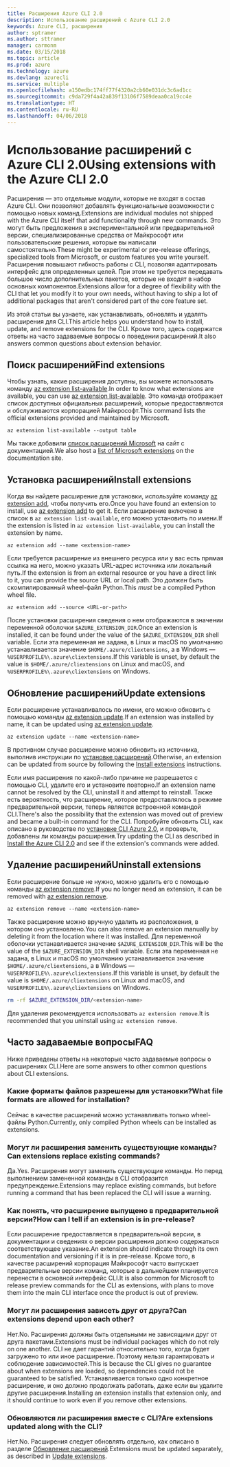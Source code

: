 ```yaml
---
title: Расширения Azure CLI 2.0
description: Использование расширений с Azure CLI 2.0
keywords: Azure CLI, расширения
author: sptramer
ms.author: sttramer
manager: carmonm
ms.date: 03/15/2018
ms.topic: article
ms.prod: azure
ms.technology: azure
ms.devlang: azurecli
ms.service: multiple
ms.openlocfilehash: a150edbc174ff77f4320a2cb60e031dc3c6ad1cc
ms.sourcegitcommit: c9da729f4a42a839f13106f7589deaa0ca19cc4e
ms.translationtype: HT
ms.contentlocale: ru-RU
ms.lasthandoff: 04/06/2018
---
```

# <a name="using-extensions-with-the-azure-cli-20"></a><span data-ttu-id="1492c-104">Использование расширений с Azure CLI 2.0</span><span class="sxs-lookup"><span data-stu-id="1492c-104">Using extensions with the Azure CLI 2.0</span></span>

<span data-ttu-id="1492c-105">Расширения — это отдельные модули, которые не входят в состав Azure CLI. Они позволяют добавлять функциональные возможности с помощью новых команд.</span><span class="sxs-lookup"><span data-stu-id="1492c-105">Extensions are individual modules not shipped with the Azure CLI itself that add functionality through new commands.</span></span> <span data-ttu-id="1492c-106">Это могут быть предложения в экспериментальной или предварительной версии, специализированные средства от Майкрософт или пользовательские решения, которые вы написали самостоятельно.</span><span class="sxs-lookup"><span data-stu-id="1492c-106">These might be experimental or pre-release offerings, specialized tools from Microsoft, or custom features you write yourself.</span></span> <span data-ttu-id="1492c-107">Расширения повышают гибкость работы с CLI, позволяя адаптировать интерфейс для определенных целей. При этом не требуется передавать большое число дополнительных пакетов, которые не входят в набор основных компонентов.</span><span class="sxs-lookup"><span data-stu-id="1492c-107">Extensions allow for a degree of flexibility with the CLI that let you modify it to your own needs, without having to ship a lot of additional packages that aren't considered part of the core feature set.</span></span>

<span data-ttu-id="1492c-108">Из этой статьи вы узнаете, как устанавливать, обновлять и удалять расширения для CLI.</span><span class="sxs-lookup"><span data-stu-id="1492c-108">This article helps you understand how to install, update, and remove extensions for the CLI.</span></span> <span data-ttu-id="1492c-109">Кроме того, здесь содержатся ответы на часто задаваемые вопросы о поведении расширений.</span><span class="sxs-lookup"><span data-stu-id="1492c-109">It also answers common questions about extension behavior.</span></span>

## <a name="find-extensions"></a><span data-ttu-id="1492c-110">Поиск расширений</span><span class="sxs-lookup"><span data-stu-id="1492c-110">Find extensions</span></span>

<span data-ttu-id="1492c-111">Чтобы узнать, какие расширения доступны, вы можете использовать команду [az extension list-available](/cli/azure/extension#az-extension-list-available).</span><span class="sxs-lookup"><span data-stu-id="1492c-111">In order to know what extensions are available, you can use [az extension list-available](/cli/azure/extension#az-extension-list-available).</span></span> <span data-ttu-id="1492c-112">Это команда отображает список доступных официальных расширений, которые предоставляются и обслуживаются корпорацией Майкрософт.</span><span class="sxs-lookup"><span data-stu-id="1492c-112">This command lists the official extensions provided and maintained by Microsoft.</span></span>

```azurecli
az extension list-available --output table
```

<span data-ttu-id="1492c-113">Мы также добавили [список расширений Microsoft](azure-cli-extensions-list.md) на сайт с документацией.</span><span class="sxs-lookup"><span data-stu-id="1492c-113">We also host a [list of Microsoft extensions](azure-cli-extensions-list.md) on the documentation site.</span></span>

## <a name="install-extensions"></a><span data-ttu-id="1492c-114">Установка расширений</span><span class="sxs-lookup"><span data-stu-id="1492c-114">Install extensions</span></span>

<span data-ttu-id="1492c-115">Когда вы найдете расширение для установки, используйте команду [az extension add](https://docs.microsoft.com/en-us/cli/azure/extension#az-extension-add), чтобы получить его.</span><span class="sxs-lookup"><span data-stu-id="1492c-115">Once you have found an extension to install, use [az extension add](https://docs.microsoft.com/en-us/cli/azure/extension#az-extension-add) to get it.</span></span> <span data-ttu-id="1492c-116">Если расширение включено в список в `az extension list-available`, его можно установить по имени.</span><span class="sxs-lookup"><span data-stu-id="1492c-116">If the extension is listed in `az extension list-available`, you can install the extension by name.</span></span>

```azurecli
az extension add --name <extension-name>
```

<span data-ttu-id="1492c-117">Если требуется расширение из внешнего ресурса или у вас есть прямая ссылка на него, можно указать URL-адрес источника или локальный путь.</span><span class="sxs-lookup"><span data-stu-id="1492c-117">If the extension is from an external resource or you have a direct link to it, you can provide the source URL or local path.</span></span> <span data-ttu-id="1492c-118">Это _должен_ быть скомпилированный wheel-файл Python.</span><span class="sxs-lookup"><span data-stu-id="1492c-118">This _must_ be a compiled Python wheel file.</span></span>

```azurecli
az extension add --source <URL-or-path>
```

<span data-ttu-id="1492c-119">После установки расширения сведения о нем отображаются в значении переменной оболочки `$AZURE_EXTENSION_DIR`.</span><span class="sxs-lookup"><span data-stu-id="1492c-119">Once an extension is installed, it can be found under the value of the `$AZURE_EXTENSION_DIR` shell variable.</span></span> <span data-ttu-id="1492c-120">Если эта переменная не задана, в Linux и macOS по умолчанию устанавливается значение `$HOME/.azure/cliextensions`, а в Windows — `%USERPROFILE%\.azure\cliextensions`.</span><span class="sxs-lookup"><span data-stu-id="1492c-120">If this variable is unset, by default the value is `$HOME/.azure/cliextensions` on Linux and macOS, and `%USERPROFILE%\.azure\cliextensions` on Windows.</span></span>

## <a name="update-extensions"></a><span data-ttu-id="1492c-121">Обновление расширений</span><span class="sxs-lookup"><span data-stu-id="1492c-121">Update extensions</span></span>

<span data-ttu-id="1492c-122">Если расширение устанавливалось по имени, его можно обновить с помощью команды [az extension update](https://docs.microsoft.com/en-us/cli/azure/extension#az-extension-update).</span><span class="sxs-lookup"><span data-stu-id="1492c-122">If an extension was installed by name, it can be updated using [az extension update](https://docs.microsoft.com/en-us/cli/azure/extension#az-extension-update).</span></span>

```azurecli
az extension update --name <extension-name>
```

<span data-ttu-id="1492c-123">В противном случае расширение можно обновить из источника, выполнив инструкции по [установке расширений](#install-extensions).</span><span class="sxs-lookup"><span data-stu-id="1492c-123">Otherwise, an extension can be updated from source by following the [Install extensions](#install-extensions) instructions.</span></span>

<span data-ttu-id="1492c-124">Если имя расширения по какой-либо причине не разрешается с помощью CLI, удалите его и установите повторно.</span><span class="sxs-lookup"><span data-stu-id="1492c-124">If an extension name cannot be resolved by the CLI, uninstall it and attempt to reinstall.</span></span> <span data-ttu-id="1492c-125">Также есть вероятность, что расширение, которое предоставлялось в режиме предварительной версии, теперь является встроенной командой CLI.</span><span class="sxs-lookup"><span data-stu-id="1492c-125">There's also the possibility that the extension was moved out of preview and became a built-in command for the CLI.</span></span> <span data-ttu-id="1492c-126">Попробуйте обновить CLI, как описано в руководстве по [установке CLI Azure 2.0](install-azure-cli.md), и проверьте, добавлены ли команды расширения.</span><span class="sxs-lookup"><span data-stu-id="1492c-126">Try updating the CLI as described in [Install the Azure CLI 2.0](install-azure-cli.md) and see if the extension's commands were added.</span></span> 

## <a name="uninstall-extensions"></a><span data-ttu-id="1492c-127">Удаление расширений</span><span class="sxs-lookup"><span data-stu-id="1492c-127">Uninstall extensions</span></span>

<span data-ttu-id="1492c-128">Если расширение больше не нужно, можно удалить его с помощью команды [az extension remove](https://docs.microsoft.com/en-us/cli/azure/extension#az-extension-remove).</span><span class="sxs-lookup"><span data-stu-id="1492c-128">If you no longer need an extension, it can be removed with [az extension remove](https://docs.microsoft.com/en-us/cli/azure/extension#az-extension-remove).</span></span>

```azurecli
az extension remove --name <extension-name>
```

<span data-ttu-id="1492c-129">Также расширение можно вручную удалить из расположения, в котором оно установлено.</span><span class="sxs-lookup"><span data-stu-id="1492c-129">You can also remove an extension manually by deleting it from the location where it was installed.</span></span> <span data-ttu-id="1492c-130">Для переменной оболочки устанавливается значение `$AZURE_EXTENSION_DIR`.</span><span class="sxs-lookup"><span data-stu-id="1492c-130">This will be the value of the `$AZURE_EXTENSION_DIR` shell variable.</span></span> <span data-ttu-id="1492c-131">Если эта переменная не задана, в Linux и macOS по умолчанию устанавливается значение `$HOME/.azure/cliextensions`, а в Windows — `%USERPROFILE%\.azure\cliextensions`.</span><span class="sxs-lookup"><span data-stu-id="1492c-131">If this variable is unset, by default the value is `$HOME/.azure/cliextensions` on Linux and macOS, and `%USERPROFILE%\.azure\cliextensions` on Windows.</span></span>

```bash
rm -rf $AZURE_EXTENSION_DIR/<extension-name>
```

<span data-ttu-id="1492c-132">Для удаления рекомендуется использовать `az extension remove`.</span><span class="sxs-lookup"><span data-stu-id="1492c-132">It is recommended that you uninstall using `az extension remove`.</span></span>

## <a name="faq"></a><span data-ttu-id="1492c-133">Часто задаваемые вопросы</span><span class="sxs-lookup"><span data-stu-id="1492c-133">FAQ</span></span>

<span data-ttu-id="1492c-134">Ниже приведены ответы на некоторые часто задаваемые вопросы о расширениях CLI.</span><span class="sxs-lookup"><span data-stu-id="1492c-134">Here are some answers to other common questions about CLI extensions.</span></span>

### <a name="what-file-formats-are-allowed-for-installation"></a><span data-ttu-id="1492c-135">Какие форматы файлов разрешены для установки?</span><span class="sxs-lookup"><span data-stu-id="1492c-135">What file formats are allowed for installation?</span></span>

<span data-ttu-id="1492c-136">Сейчас в качестве расширений можно устанавливать только wheel-файлы Python.</span><span class="sxs-lookup"><span data-stu-id="1492c-136">Currently, only compiled Python wheels can be installed as extensions.</span></span>

### <a name="can-extensions-replace-existing-commands"></a><span data-ttu-id="1492c-137">Могут ли расширения заменить существующие команды?</span><span class="sxs-lookup"><span data-stu-id="1492c-137">Can extensions replace existing commands?</span></span>

<span data-ttu-id="1492c-138">Да.</span><span class="sxs-lookup"><span data-stu-id="1492c-138">Yes.</span></span> <span data-ttu-id="1492c-139">Расширения могут заменить существующие команды. Но перед выполнением замененной команды в CLI отобразится предупреждение.</span><span class="sxs-lookup"><span data-stu-id="1492c-139">Extensions may replace existing commands, but before running a command that has been replaced the CLI will issue a warning.</span></span>

### <a name="how-can-i-tell-if-an-extension-is-in-pre-release"></a><span data-ttu-id="1492c-140">Как понять, что расширение выпущено в предварительной версии?</span><span class="sxs-lookup"><span data-stu-id="1492c-140">How can I tell if an extension is in pre-release?</span></span>

<span data-ttu-id="1492c-141">Если расширение предоставляется в предварительной версии, в документации и сведениях о версии расширения должно содержаться соответствующее указание.</span><span class="sxs-lookup"><span data-stu-id="1492c-141">An extension should indicate through its own documentation and versioning if it is in pre-release.</span></span> <span data-ttu-id="1492c-142">Кроме того, в качестве расширений корпорация Майкрософт часто выпускает предварительные версии команд, которые в дальнейшем планируется перенести в основной интерфейс CLI.</span><span class="sxs-lookup"><span data-stu-id="1492c-142">It is also common for Microsoft to release preview commands for the CLI as extensions, with plans to move them into the main CLI interface once the product is out of preview.</span></span>

### <a name="can-extensions-depend-upon-each-other"></a><span data-ttu-id="1492c-143">Могут ли расширения зависеть друг от друга?</span><span class="sxs-lookup"><span data-stu-id="1492c-143">Can extensions depend upon each other?</span></span>

<span data-ttu-id="1492c-144">Нет.</span><span class="sxs-lookup"><span data-stu-id="1492c-144">No.</span></span> <span data-ttu-id="1492c-145">Расширения должны быть отдельными не зависящими друг от друга пакетами.</span><span class="sxs-lookup"><span data-stu-id="1492c-145">Extensions must be individual packages which do not rely on one another.</span></span> <span data-ttu-id="1492c-146">CLI не дает гарантий относительно того, когда будет загружено то или иное расширение. Поэтому нельзя гарантировать и соблюдение зависимостей.</span><span class="sxs-lookup"><span data-stu-id="1492c-146">This is because the CLI gives no guarantee about when extensions are loaded, so dependencies could not be guaranteed to be satisfied.</span></span> <span data-ttu-id="1492c-147">Устанавливается только одно конкретное расширение, и оно должно продолжать работать, даже если вы удалите другие расширения.</span><span class="sxs-lookup"><span data-stu-id="1492c-147">Installing an extension installs that extension only, and it should continue to work even if you remove other extensions.</span></span>

### <a name="are-extensions-updated-along-with-the-cli"></a><span data-ttu-id="1492c-148">Обновляются ли расширения вместе с CLI?</span><span class="sxs-lookup"><span data-stu-id="1492c-148">Are extensions updated along with the CLI?</span></span>

<span data-ttu-id="1492c-149">Нет.</span><span class="sxs-lookup"><span data-stu-id="1492c-149">No.</span></span> <span data-ttu-id="1492c-150">Расширения следует обновлять отдельно, как описано в разделе [Обновление расширений](#update-extensions).</span><span class="sxs-lookup"><span data-stu-id="1492c-150">Extensions must be updated separately, as described in [Update extensions](#update-extensions).</span></span>
